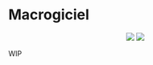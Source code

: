 # Macrogiciel

<p align="center">
    <img src="https://img.shields.io/badge/platform-Windows-lightgray" />
    <img src="https://img.shields.io/gitlab/v/release/MacroGiciel/MacroGiciel" />
</p>

WIP